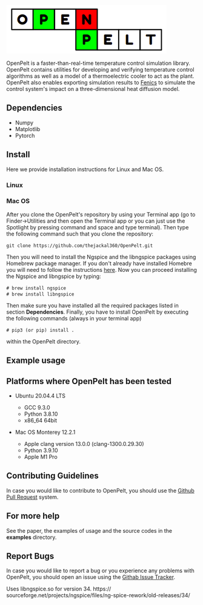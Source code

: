 ![](OpenPelt.png)

OpenPelt is a faster-than-real-time temperature control simulation library.
OpenPelt contains utilities for developing and verifying temperature control
algorithms as well as a model of a thermoelectric cooler to act as the plant.
OpenPelt also enables exporting simulation results to [Fenics](https://fenicsproject.org/)
to simulate the control system's impact on a three-dimensional heat diffusion 
model.


##  Dependencies

  - Numpy
  - Matplotlib
  - Pytorch


## Install

Here we provide installation instructions for Linux and Mac OS. 

### Linux



### Mac OS

After you clone the OpenPelt's repository by using your Terminal app (go to 
Finder->Utilities and then open the Terminal app or you can just use the 
Spotlight by pressing command and space and type terminal). Then type the
following command such that you clone the repository:
```
git clone https://github.com/thejackal360/OpenPelt.git
```
Then you will need to install the Ngspice and the libngspice packages using 
Homebrew package manager. If you don't already have installed Homebre you will
need to follow the instructions [here](https://brew.sh/).
Now you can proceed installing the Ngspice and libngspice by typing:

```
# brew install ngspice
# brew install libngspice
```

Then make sure you have installed all the required packages listed in section
**Dependencies**. Finally, you have to install OpenPelt by executing the 
following commands (always in your terminal app)
```
# pip3 (or pip) install .
```
within the OpenPelt directory.


## Example usage


## Platforms where OpenPelt has been tested

  - Ubuntu 20.04.4 LTS
    - GCC 9.3.0
    - Python 3.8.10
    - x86_64 64bit

  - Mac OS Monterey 12.2.1
    - Apple clang version 13.0.0 (clang-1300.0.29.30)
    - Python 3.9.10
    - Apple M1 Pro

## Contributing Guidelines

In case you would like to contribute to OpenPelt, you should use the [Github Pull
Request](https://github.com/thejackal360/OpenPelt/pulls) system. 


## For more help

See the paper, the examples of usage and the source codes in the **examples**
directory.

## Report Bugs

In case you would like to report a bug or you experience any problems with
OpenPelt, you should open an issue using the 
[Githab Issue Tracker](https://github.com/thejackal360/OpenPelt/issues). 


Uses libngspice.so for version 34.
https:// sourceforge.net/projects/ngspice/files/ng-spice-rework/old-releases/34/
